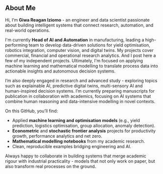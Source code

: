 ## About Me

Hi, I’m **Giwa Reagan Iziomo** - an engineer and data scientist passionate about building intelligent systems that connect research, automation, and real-world operations.  

I'm currently **Head of AI and Automation** in manufacturing, leading a high-performing team to develop data-driven solutions for yield optimisation, robotics integration, computer vision, and digital twins. My projects cover commercial, financial and operational research analytics. And I post here a few of my independent projects. Ultimately, I'm focused on applying machine learning and mathematical modelling to translate process data into actionable insights and autonomous decision systems.

I’m also deeply engaged in research and advanced study - exploring topics such as explainable AI, predictive digital twins, multi-sensory AI and human-inspired decision systems. I’m currently preparing manuscripts for publication in collaboration with academics, focusing on AI systems that combine human reasoning and data-intensive modelling in novel contexts.

On this GitHub, you’ll find:
- Applied **machine learning and optimisation models** (e.g., yield prediction, logistics optimisation, group allocation, anomaly detection).  
- **Econometric** and **stochastic frontier analysis** projects for productivity growth, performance analytics and net zero.  
- **Mathematical modelling notebooks** from my academic research.  
- Clean, reproducible examples bridging engineering and AI.

Always happy to collaborate in building systems that merge academic rigour with industrial practicality - models that not only work on paper, but also transform real processes on the ground.
